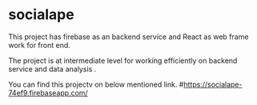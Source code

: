 # socialape

This project has firebase as an backend service and React as web frame work for front end.

The project is at intermediate level for working efficiently on backend service and data analysis .

You can find this projectv on below mentioned link.
#https://socialape-74ef9.firebaseapp.com/
